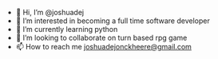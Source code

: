 - 👋 Hi, I’m @joshuadej
- 👀 I’m interested in becoming a full time software developer
- 🌱 I’m currently learning python
- 💞️ I’m looking to collaborate on turn based rpg game
- 📫 How to reach me joshuadejonckheere@gmail.com

<!---
joshuadej/joshuadej is a ✨ special ✨ repository because its `README.md` (this file) appears on your GitHub profile.
You can click the Preview link to take a look at your changes.
--->
